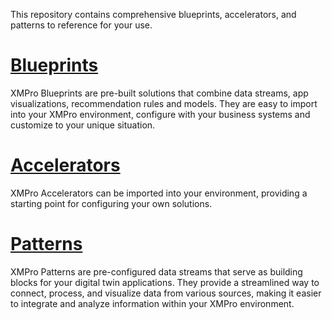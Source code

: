 <!-- omit in toc -->
This repository contains comprehensive blueprints, accelerators, and patterns to reference for your use. 

# [Blueprints](./Blueprints)

XMPro Blueprints are pre-built solutions that combine data streams, app visualizations, recommendation rules and models. They are easy to import into your XMPro environment, configure with your business systems and customize to your unique situation.

# [Accelerators](./Accelerators)

XMPro Accelerators can be imported into your environment, providing a starting point for configuring your own solutions.

# [Patterns](./Patterns)

XMPro Patterns are pre-configured data streams that serve as building blocks for your digital twin applications. They provide a streamlined way to connect, process, and visualize data from various sources, making it easier to integrate and analyze information within your XMPro environment.